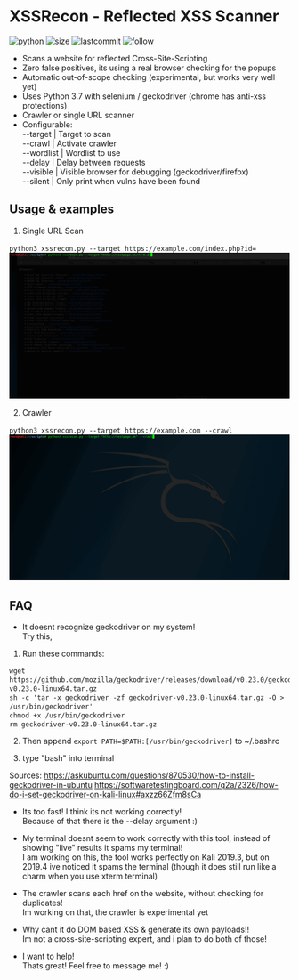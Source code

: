 # XSSRecon - Reflected XSS Scanner
![python](https://img.shields.io/pypi/pyversions/Django.svg)
![size](https://img.shields.io/github/size/ak-wa/XSSRecon/xssrecon.py.svg)
![lastcommit](https://img.shields.io/github/last-commit/ak-wa/XSSRecon.svg)
![follow](https://img.shields.io/github/followers/ak-wa.svg?label=Follow&style=social)


* Scans a website for reflected Cross-Site-Scripting
* Zero false positives, its using a real browser checking for the popups
* Automatic out-of-scope checking (experimental, but works very well yet)
* Uses Python 3.7 with selenium / geckodriver (chrome has anti-xss protections)
* Crawler or single URL scanner
* Configurable:   
--target | Target to scan   
--crawl | Activate crawler   
--wordlist | Wordlist to use   
--delay | Delay between requests   
--visible | Visible browser for debugging (geckodriver/firefox)   
--silent | Only print when vulns have been found   

## Usage & examples

1. Single URL Scan

`
python3 xssrecon.py --target https://example.com/index.php?id=
`
![](xssrecon_singleurl.gif)   

2. Crawler   

`
python3 xssrecon.py --target https://example.com --crawl
`
![](xssrecon3.gif)   

## FAQ   
* It doesnt recognize geckodriver on my system!   
Try this,
1. Run these commands:   
```   
wget https://github.com/mozilla/geckodriver/releases/download/v0.23.0/geckodriver-v0.23.0-linux64.tar.gz   
sh -c 'tar -x geckodriver -zf geckodriver-v0.23.0-linux64.tar.gz -O > /usr/bin/geckodriver' 
chmod +x /usr/bin/geckodriver   
rm geckodriver-v0.23.0-linux64.tar.gz   
```

2. Then append 
`export PATH=$PATH:[/usr/bin/geckodriver]`
to ~/.bashrc

3. type "bash" into terminal

Sources:
https://askubuntu.com/questions/870530/how-to-install-geckodriver-in-ubuntu
https://softwaretestingboard.com/q2a/2326/how-do-i-set-geckodriver-on-kali-linux#axzz66Zfm8sCa

* Its too fast! I think its not working correctly!   
Because of that there is the --delay argument :)

* My terminal doesnt seem to work correctly with this tool, instead of showing "live" results it spams my terminal!   
I am working on this, the tool works perfectly on Kali 2019.3, but on 2019.4 ive noticed it spams the terminal (though it does still run like a charm when you use xterm terminal)

* The crawler scans each href on the website, without checking for duplicates!   
Im working on that, the crawler is experimental yet

* Why cant it do DOM based XSS & generate its own payloads!!   
Im not a cross-site-scripting expert, and i plan to do both of those!

* I want to help!   
Thats great! Feel free to message me! :)
